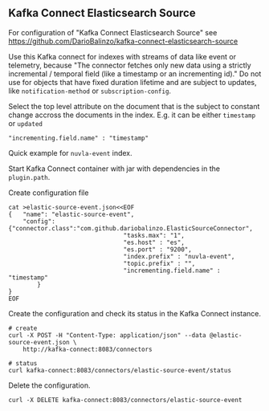 ## Kafka Connect Elasticsearch Source

For configuration of "Kafka Connect Elasticsearch Source" see
https://github.com/DarioBalinzo/kafka-connect-elasticsearch-source

Use this Kafka connect for indexes with streams of data like event or
telemetry, because "The connector fetches only new data using a strictly
incremental / temporal field (like a timestamp or an incrementing id)." Do not
use for objects that have fixed duration lifetime and are subject to updates,
like `notification-method` or `subscription-config`.

Select the top level attribute on the document that is the subject to constant
change accross the documents in the index. E.g. it can be either `timestamp` or
`updated`

```
"incrementing.field.name" : "timestamp"
```

Quick example for `nuvla-event` index.

Start Kafka Connect container with jar with dependencies in the `plugin.path`.

Create configuration file

```
cat >elastic-source-event.json<<EOF
{   "name": "elastic-source-event",
    "config": {"connector.class":"com.github.dariobalinzo.ElasticSourceConnector",
                                "tasks.max": "1",
                                "es.host" : "es",
                                "es.port" : "9200",
                                "index.prefix" : "nuvla-event",
                                "topic.prefix" : "",
                                "incrementing.field.name" : "timestamp"
        }
}
EOF
```

Create the configuration and check its status in the Kafka Connect instance.

```
# create
curl -X POST -H "Content-Type: application/json" --data @elastic-source-event.json \
    http://kafka-connect:8083/connectors

# status
curl kafka-connect:8083/connectors/elastic-source-event/status
```

Delete the configuration.

```
curl -X DELETE kafka-connect:8083/connectors/elastic-source-event
```
